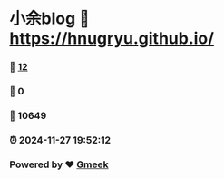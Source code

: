 # 小余blog :link: https://hnugryu.github.io/ 
### :page_facing_up: [12](https://hnugryu.github.io//tag.html) 
### :speech_balloon: 0 
### :hibiscus: 10649 
### :alarm_clock: 2024-11-27 19:52:12 
### Powered by :heart: [Gmeek](https://github.com/Meekdai/Gmeek)
